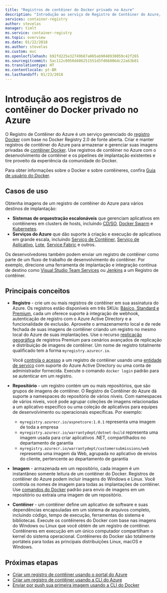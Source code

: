 ```yaml
---
title: "Registros de contêiner do Docker privado no Azure"
description: "Introdução ao serviço de Registro de Contêiner do Azure, fornecendo registros Docker privados gerenciados baseados em nuvem."
services: container-registry
author: stevelas
manager: timlt
ms.service: container-registry
ms.topic: overview
ms.date: 01/22/2018
ms.author: stevelas
ms.custom: mvc
ms.openlocfilehash: b92fd225e32749b87a065ab9048938059c42f265
ms.sourcegitcommit: 5ac112c0950d406251551d5fd66806dc22a63b01
ms.translationtype: HT
ms.contentlocale: pt-BR
ms.lasthandoff: 01/23/2018
---
```

# <a name="introduction-to-private-docker-container-registries-in-azure"></a>Introdução aos registros de contêiner do Docker privado no Azure

O Registro de Contêiner do Azure é um serviço gerenciado do [registro Docker](https://docs.docker.com/registry/) com base no Docker Registry 2.0 de fonte aberta. Criar e manter registros de contêiner do Azure para armazenar e gerenciar suas imagens privadas de [contêiner Docker](https://www.docker.com/what-docker). Use registros de contêiner no Azure com o desenvolvimento de contêiner e os pipelines de implantação existentes e tire proveito da experiência da comunidade do Docker.

Para obter informações sobre o Docker e sobre contêineres, confira [Guia de usuário do Docker](https://docs.docker.com/engine/userguide/).

## <a name="use-cases"></a>Casos de uso
Obtenha imagens de um registro de contêiner do Azure para vários destinos de implantação:

* **Sistemas de orquestração escalonáveis** que gerenciam aplicativos em contêineres em clusters de hosts, incluindo [CD/SO](https://docs.mesosphere.com/), [Docker Swarm](https://docs.docker.com/swarm/) e [Kubernetes](http://kubernetes.io/docs/).
* **Serviços do Azure** que dão suporte à criação e execução de aplicativos em grande escala, incluindo [Serviço de Contêiner](../container-service/index.yml), [Serviço de Aplicativo](/app-service/index.md), [Lote](../batch/index.md), [Service Fabric](/azure/service-fabric/) e outros.

Os desenvolvedores também podem enviar um registro de contêiner como parte de um fluxo de trabalho de desenvolvimento do contêiner. Por exemplo, direcione uma ferramenta de implantação e integração contínua de destino como [Visual Studio Team Services](https://www.visualstudio.com/docs/overview) ou [Jenkins](https://jenkins.io/) a um Registro de contêiner.

## <a name="key-concepts"></a>Principais conceitos
* **Registro** - crie um ou mais registros de contêiner em sua assinatura do Azure. Os registros estão disponíveis em três SKUs: [Básico, Standard e Premium](container-registry-skus.md), cada um oferece suporte à integração de webhook, autenticação de registro com o Azure Active Directory e a funcionalidade de exclusão. Aproveite o armazenamento local e de rede fechada de suas imagens de contêiner criando um registro no mesmo local do Azure de suas implantações. Use o recurso [replicação geográfica](container-registry-geo-replication.md) de registros Premium para cenários avançados de replicação e distribuição de imagens de contêiner. Um nome de registro totalmente qualificado tem a forma `myregistry.azurecr.io`.

  Você [controla o acesso](container-registry-authentication.md) a um registro de contêiner usando uma [entidade de serviço](../active-directory/active-directory-application-objects.md) com suporte do Azure Active Directory ou uma conta de administrador fornecida. Execute o comando `docker login` padrão para se autenticar em um registro.

* **Repositório** - um registro contém um ou mais repositórios, que são grupos de imagens de contêiner. O Registro de Contêiner do Azure dá suporte a namespaces do repositório de vários níveis. Com namespaces de vários níveis, você pode agrupar coleções de imagens relacionadas a um aplicativo específico ou uma coleção de aplicativos para equipes de desenvolvimento ou operacionais específicas. Por exemplo: 

  * `myregistry.azurecr.io/aspnetcore:1.0.1` representa uma imagem de toda a empresa
  * `myregistry.azurecr.io/warrantydept/dotnet-build` representa uma imagem usada para criar aplicativos .NET, compartilhados no departamento de garantia
  * `myregistry.azurecr.io/warrantydept/customersubmissions/web` representa uma imagem da Web, agrupada no aplicativo de envios do cliente, pertencente ao departamento de garantia

* **Imagem** - armazenada em um repositório, cada imagem é um instantâneo somente leitura de um contêiner do Docker. Registros de contêiner do Azure podem incluir imagens do Windows e Linux. Você controla os nomes de imagem para todas as implantações de contêiner. Use [comandos do Docker](https://docs.docker.com/engine/reference/commandline/) padrão para envio de imagens em um repositório ou extraia uma imagem de um repositório.

* **Contêiner** - um contêiner define um aplicativo de software e suas dependências encapsuladas em um sistema de arquivos completo, incluindo código, tempo de execução, ferramentas do sistema e bibliotecas. Execute os contêineres do Docker com base nas imagens do Windows ou Linux que você obtém de um registro de contêiner. Contêineres em execução em um único computador compartilham o kernel do sistema operacional. Contêineres do Docker são totalmente portáteis para todas as principais distribuições Linux, macOS e Windows.

## <a name="next-steps"></a>Próximas etapas
* [Criar um registro de contêiner usando o portal do Azure](container-registry-get-started-portal.md)
* [Criar um registro de contêiner usando a CLI do Azure](container-registry-get-started-azure-cli.md)
* [Enviar por push sua primeira imagem usando a CLI do Docker](container-registry-get-started-docker-cli.md)
